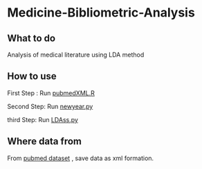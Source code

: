 # Medicine-Bibliometric-Analysis

## What to do

Analysis of medical literature using LDA method

## How to use

First Step : Run [pubmedXML.R](pubmedXML.R)  

Second Step: Run [newyear.py](newyear.py) 

third Step: Run [LDAss.py](LDAss.py) 


## Where data from

From [pubmed dataset](https://www.ncbi.nlm.nih.gov/pubmed/) , save data as xml formation.